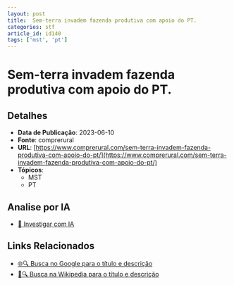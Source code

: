 ```yaml
---
layout: post
title:  Sem-terra invadem fazenda produtiva com apoio do PT.
categories: stf
article_id: id140
tags: ['mst', 'pt']
---
```


# Sem-terra invadem fazenda produtiva com apoio do PT.

## Detalhes
- **Data de Publicação**: 2023-06-10
- **Fonte**: comprerural
- **URL**: [https://www.comprerural.com/sem-terra-invadem-fazenda-produtiva-com-apoio-do-pt/](https://www.comprerural.com/sem-terra-invadem-fazenda-produtiva-com-apoio-do-pt/)
- **Tópicos**:
  - MST
  - PT

## Analise por IA
- [🤖 Investigar com IA](https://www.perplexity.ai/search?q=%22not%C3%ADcia%20artigo%20Brasil%22%20Sem-terra%20invadem%20fazenda%20produtiva%20com%20apoio%20do%20PT.%20comprerural%202023-06-10)

## Links Relacionados
- [🌐🔍 Busca no Google para o título e descrição](https://www.google.com/search?q=%22not%C3%ADcia%20artigo%20Brasil%22%20Sem-terra%20invadem%20fazenda%20produtiva%20com%20apoio%20do%20PT.%20comprerural%202023-06-10)
- [📖🔍 Busca na Wikipedia para o título e descrição](https://pt.wikipedia.org/w/index.php?search=%22not%C3%ADcia%20artigo%20Brasil%22%20Sem-terra%20invadem%20fazenda%20produtiva%20com%20apoio%20do%20PT.%20comprerural%202023-06-10)

